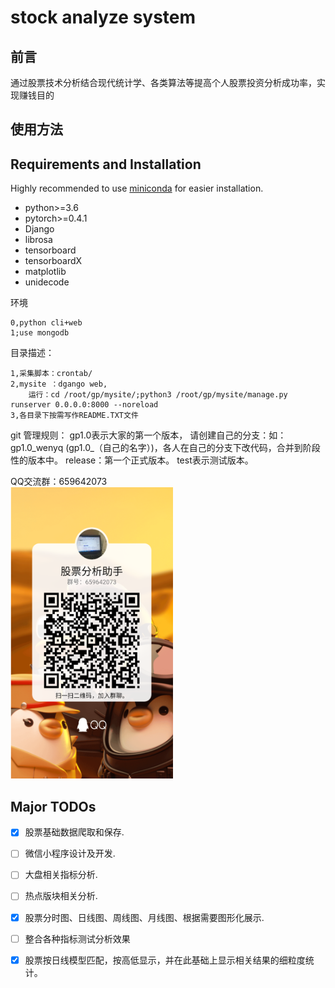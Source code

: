 # stock analyze system


## 前言

通过股票技术分析结合现代统计学、各类算法等提高个人股票投资分析成功率，实现赚钱目的


## 使用方法

## Requirements and Installation
Highly recommended to use [miniconda](https://conda.io/miniconda.html) for easier installation.
  * python>=3.6
  * pytorch>=0.4.1
  * Django
  * librosa
  * tensorboard
  * tensorboardX
  * matplotlib
  * unidecode
  
环境
```
0,python cli+web
1;use mongodb 
```

目录描述：
```
1,采集脚本：crontab/
2,mysite ：dgango web,
    运行：cd /root/gp/mysite/;python3 /root/gp/mysite/manage.py runserver 0.0.0.0:8000 --noreload 
3,各目录下按需写作README.TXT文件
```
git 管理规则： 
gp1.0表示大家的第一个版本，
请创建自己的分支：如：gp1.0_wenyq  (gp1.0_（自己的名字）)，各人在自己的分支下改代码，合并到阶段性的版本中。
release：第一个正式版本。
test表示测试版本。

QQ交流群：659642073
<br>
<img src="https://github.com/gpAnalysisTeam/gp/blob/master/qq.png" width="260px"/> 



## Major TODOs
- [x] 股票基础数据爬取和保存.
- [ ] 微信小程序设计及开发.
- [ ] 大盘相关指标分析.
- [ ] 热点版块相关分析.
- [x] 股票分时图、日线图、周线图、月线图、根据需要图形化展示.
- [ ] 整合各种指标测试分析效果
- [x] 股票按日线模型匹配，按高低显示，并在此基础上显示相关结果的细粒度统计。


